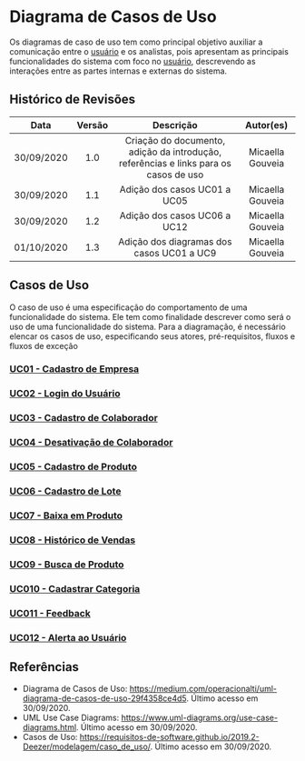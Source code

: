 # Diagrama de Casos de Uso  
Os diagramas de caso de uso tem como principal objetivo auxiliar a comunicação entre o [usuário](Modeling/objeto?id=usuário) e os analistas, pois apresentam as principais funcionalidades do sistema com foco no [usuário](Modeling/objeto?id=usuário), descrevendo as interações entre as partes internas e externas do sistema.

## Histórico de Revisões

| Data | Versão | Descrição | Autor(es) |
|:----:|:------:|:---------:|:---------:|
| 30/09/2020 | 1.0 | Criação do documento, adição da introdução, referências e links para os casos de uso | Micaella Gouveia |
| 30/09/2020 | 1.1 | Adição dos casos UC01 a UC05 | Micaella Gouveia |
| 30/09/2020 | 1.2 | Adição dos casos UC06 a UC12 | Micaella Gouveia |
| 01/10/2020 | 1.3 | Adição dos diagramas dos casos UC01 a UC9 | Micaella Gouveia |

## Casos de Uso
O caso de uso é uma especificação do comportamento de uma funcionalidade do sistema.
Ele tem como finalidade descrever como será o uso de uma funcionalidade do sistema.
Para a diagramação, é necessário elencar os casos de uso, especificando seus atores, pré-requisitos, fluxos e fluxos de exceção
### [UC01 - Cadastro de Empresa](Modeling/CasosUso/casos/caso1.md)
### [UC02 - Login do Usuário](Modeling/CasosUso/casos/caso2.md)
### [UC03 - Cadastro de Colaborador](Modeling/CasosUso/casos/caso3.md)
### [UC04 - Desativação de Colaborador](Modeling/CasosUso/casos/caso4.md)
### [UC05 - Cadastro de Produto](Modeling/CasosUso/casos/caso5.md)
### [UC06 - Cadastro de Lote](Modeling/CasosUso/casos/caso6.md)
### [UC07 - Baixa em Produto](Modeling/CasosUso/casos/caso7.md)
### [UC08 - Histórico de Vendas](Modeling/CasosUso/casos/caso8.md)
### [UC09 - Busca de Produto](Modeling/CasosUso/casos/caso9.md)
### [UC010 - Cadastrar Categoria](Modeling/CasosUso/casos/caso10.md)
### [UC011 - Feedback](Modeling/CasosUso/casos/caso11.md)
### [UC012 - Alerta ao Usuário](Modeling/CasosUso/casos/caso12.md)

## Referências
* Diagrama de Casos de Uso: <https://medium.com/operacionalti/uml-diagrama-de-casos-de-uso-29f4358ce4d5>. Último acesso  em 30/09/2020.
* UML Use Case Diagrams: <https://www.uml-diagrams.org/use-case-diagrams.html>. Último acesso em 30/09/2020.
* Casos de Uso: <https://requisitos-de-software.github.io/2019.2-Deezer/modelagem/caso_de_uso/>. Último acesso em 30/09/2020.

